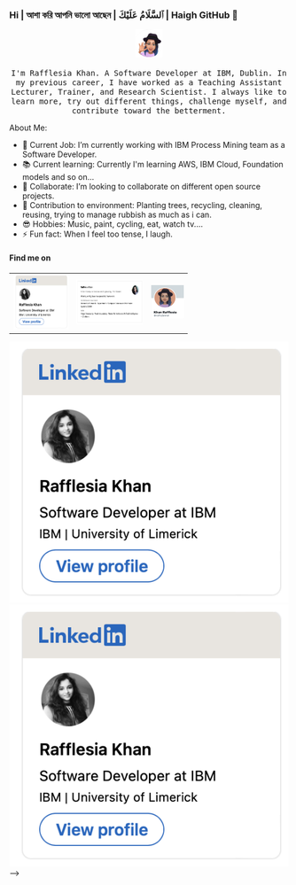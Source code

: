 ### Hi | আশা করি আপনি ভালো আছেন | ٱلسَّلَامُ عَلَيْكَ | Haigh GitHub 👋


<p align="center">
  <img src="images/profile.png" width="50px">
  <br><br>
  <samp>
I'm Rafflesia Khan. A Software Developer at IBM, Dublin. In my previous career, I have worked as a Teaching Assistant Lecturer, Trainer, and Research Scientist. I always like to learn more, try out different things, challenge myself, and contribute toward the betterment.
    
</p>

              


About Me:

- 🔭 Current Job: I’m currently working with IBM Process Mining team as a Software Developer. 
- 📚 Current learning: Currently I'm learning AWS, IBM Cloud, Foundation models and so on...
- 👯 Collaborate: I’m looking to collaborate on different open source projects.
- 🌱 Contribution to environment: Planting trees, recycling, cleaning, reusing, trying to manage rubbish as much as i can.
- 😎 Hobbies: Music, paint, cycling, eat, watch tv....
- ⚡ Fun fact: When I feel too tense, I laugh.

#### Find me on
<div>
<table border="0" style="border: none;">
  <tr>
    <!-- Profile LinkedIn -->
    <td>
      <a href="https://ie.linkedin.com/in/rafflesia-khan-164b0781?trk=profile-badge">
        <img width="100" height="100" src="/images/raff-linked-in-profile-card-comic-small.png" alt="Developer Profession - Level 3 Expert">
      </a>
    </td>
    <!-- Profile Research Gate -->
    <td>
      <a href="https://www.researchgate.net/profile/Rafflesia-Khan">
        <img width="120" height="80" src="/images/raff-research-gate-profile-card-comic-small.png" alt="IBM Open Source Strategic Committer">
      </a>
    </td>
    <!-- Profile Tw -->
    <td>
      <a href="https://twitter.com/KafiaZannat?t=xYesq9xEJBPhbivokeuEFw&s=09">
        <img width="60" height="60" src="/images/raff-twitter-acc-profile-card-comic-small.png" alt="IBM Open Source Strategic Committer">
      </a>
    </td>
  </tr>
</table>
</div>

[![](./images/rsff-linked-in-profile-card-comic-small.png)](https://ie.linkedin.com/in/rafflesia-khan-164b0781?trk=profile-badge)
[![](./images/rsff-linked-in-profile-card-comic-small.png)](https://ie.linkedin.com/in/rafflesia-khan-164b0781?trk=profile-badge)
-->
